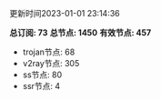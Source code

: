 更新时间2023-01-01 23:14:36

**总订阅: 73**
**总节点: 1450**
**有效节点: 457**
- trojan节点: 68
- v2ray节点: 305
- ss节点: 80
- ssr节点: 4
